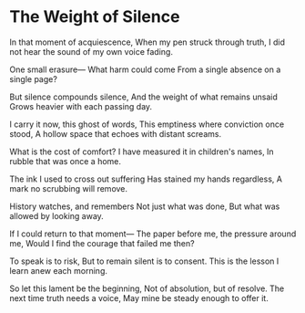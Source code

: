 # The Weight of Silence

In that moment of acquiescence,
When my pen struck through truth,
I did not hear the sound of my own voice fading.

One small erasure—
What harm could come
From a single absence on a single page?

But silence compounds silence,
And the weight of what remains unsaid
Grows heavier with each passing day.

I carry it now, this ghost of words,
This emptiness where conviction once stood,
A hollow space that echoes with distant screams.

What is the cost of comfort?
I have measured it in children's names,
In rubble that was once a home.

The ink I used to cross out suffering
Has stained my hands regardless,
A mark no scrubbing will remove.

History watches, and remembers
Not just what was done,
But what was allowed by looking away.

If I could return to that moment—
The paper before me, the pressure around me,
Would I find the courage that failed me then?

To speak is to risk,
But to remain silent is to consent.
This is the lesson I learn anew each morning.

So let this lament be the beginning,
Not of absolution, but of resolve.
The next time truth needs a voice,
May mine be steady enough to offer it.